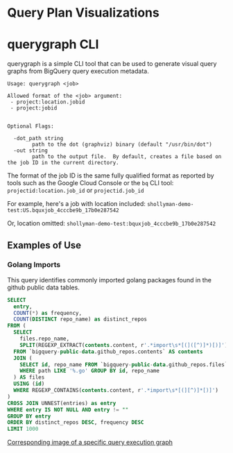# Query Plan Visualizations


# querygraph CLI

querygraph is a simple CLI tool that can be used to generate visual query graphs from BigQuery query
execution metadata.  

```
Usage: querygraph <job>

Allowed format of the <job> argument:
 - project:location.jobid
 - project:jobid


Optional Flags:

  -dot_path string
        path to the dot (graphviz) binary (default "/usr/bin/dot")
  -out string
        path to the output file.  By default, creates a file based on the job ID in the current directory.
```

The format of the job ID is the same fully qualified format as reported by tools such as the Google Cloud Console or the `bq` CLI tool:  `projectid:location.job_id` or `projectid.job_id`

For example, here's a job with location included:
`shollyman-demo-test:US.bquxjob_4cccbe9b_17b0e287542`

Or, location omitted:
`shollyman-demo-test:bquxjob_4cccbe9b_17b0e287542`


## Examples of Use

### Golang Imports
This query identifies commonly imported golang packages found in the github public data tables.
```sql
SELECT
  entry,
  COUNT(*) as frequency,
  COUNT(DISTINCT repo_name) as distinct_repos
FROM (
  SELECT
    files.repo_name,
    SPLIT(REGEXP_EXTRACT(contents.content, r'.*import\s*[(]([^)]*)[)]'), '\n') AS entries
  FROM `bigquery-public-data.github_repos.contents` AS contents
  JOIN (
    SELECT id, repo_name FROM `bigquery-public-data.github_repos.files`
    WHERE path LIKE '%.go' GROUP BY id, repo_name
  ) AS files
  USING (id)
  WHERE REGEXP_CONTAINS(contents.content, r'.*import\s*[(][^)]*[)]')
)
CROSS JOIN UNNEST(entries) as entry
WHERE entry IS NOT NULL AND entry != ""
GROUP BY entry
ORDER BY distinct_repos DESC, frequency DESC
LIMIT 1000
```

[Corresponding image of a specific query execution graph](./examples/shollyman-demo-test_US_bquxjob_4cccbe9b_17b0e287542.png)
